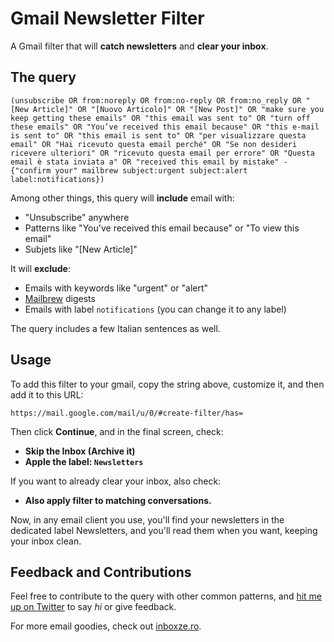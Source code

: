 # Gmail Newsletter Filter
A Gmail filter that will **catch newsletters** and **clear your inbox**.

## The query

```
(unsubscribe OR from:noreply OR from:no-reply OR from:no_reply OR "[New Article]" OR "[Nuovo Articolo]" OR "[New Post]" OR "make sure you keep getting these emails" OR "this email was sent to" OR "turn off these emails" OR "You’ve received this email because" OR "this e-mail is sent to" OR "this email is sent to" OR "per visualizzare questa email" OR "Hai ricevuto questa email perché" OR "Se non desideri ricevere ulteriori" OR "ricevuto questa email per errore" OR "Questa email è stata inviata a" OR "received this email by mistake" -{"confirm your" mailbrew subject:urgent subject:alert label:notifications})
```

Among other things, this query will **include** email with:
* "Unsubscribe" anywhere
* Patterns like "You've received this email because" or "To view this email"
* Subjets like "[New Article]"

It will **exclude**:
* Emails with keywords like "urgent" or "alert"
* [Mailbrew](https://mailbrew.com) digests
* Emails with label `notifications` (you can change it to any label)

The query includes a few Italian sentences as well.

## Usage

To add this filter to your gmail, copy the string above, customize it, and then add it to this URL:

`https://mail.google.com/mail/u/0/#create-filter/has=`

Then click **Continue**, and in the final screen, check:
* **Skip the Inbox (Archive it)**
* **Apple the label: `Newsletters`**

If you want to already clear your inbox, also check:
* **Also apply filter to matching conversations.**

Now, in any email client you use, you'll find your newsletters in the dedicated label Newsletters, and you'll read them when you want, keeping your inbox clean.

## Feedback and Contributions

Feel free to contribute to the query with other common patterns, and [hit me up on Twitter](https://twitter.com/linuz90) to say _hi_ or give feedback.

For more email goodies, check out [inboxze.ro](https://inboxze.ro).
